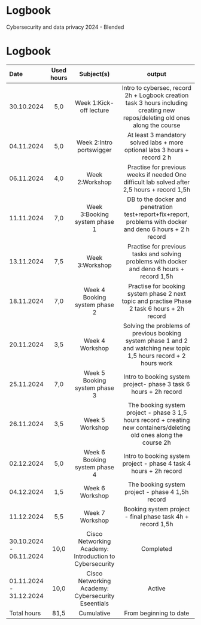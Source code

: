 # Logbook
Cybersecurity and data privacy 2024 - Blended

# Logbook

| Date | Used hours | Subject(s) | output |
| :---        |     :---:      |    :---:      |     :---:     |
| 30.10.2024 | 5,0 | Week 1:Kick-off lecture | Intro to cybersec, record 2h + Logbook creation task 3 hours including creating new repos/deleting old ones along the course|
| 04.11.2024 | 5,0 | Week 2:Intro portswigger | At least 3 mandatory solved labs + more optional labs 3 hours + record 2 h|
| 06.11.2024 | 4,0 | Week 2:Workshop | Practise for previous weeks if needed One difficult lab solved after 2,5 hours + record 1,5h |
| 11.11.2024 | 7,0 | Week 3:Booking system phase 1 | DB to the docker and penetration test+report+fix+report, problems with docker and deno 6 hours + 2 h record |
| 13.11.2024 | 7,5 | Week 3:Workshop  | Practise for previous tasks and solving problems with docker and deno 6 hours + record 1,5h |
| 18.11.2024 | 7,0 | Week 4 Booking system phase 2 | Practise for booking system phase 2 next topic and practise Phase 2 task 6 hours + 2h record |
| 20.11.2024 | 3,5 | Week 4 Workshop | Solving the problems of previous booking system phase 1 and 2 and watching new topic 1,5 hours record + 2 hours work |
| 25.11.2024 | 7,0 | Week 5 Booking system phase 3 | Intro to booking system project- phase 3 task 6 hours + 2h record |
| 26.11.2024 | 3,5 | Week 5 Workshop | The booking system project - phase 3 1,5 hours record + creating new containers/deleting old ones along the course 2h| 
| 02.12.2024 | 5,0 | Week 6 Booking system phase 4 | Intro to booking system project - phase 4 task 4 hours + 2h record |
| 04.12.2024 | 1,5 | Week 6 Workshop | The booking system project - phase 4 1,5h record|
| 11.12.2024 | 5,5 | Week 7 Workshop | Booking system project - final phase task 4h + record 1,5h |
| 30.10.2024 - 06.11.2024 | 10,0 | Cisco Networking Academy: Introduction to Cybersecurity | Completed |
| 01.11.2024 - 31.12.2024 | 10,0 | Cisco Networking Academy: Cybersecurity Eseentials | Active |
| Total hours | 81,5 | Cumulative | From beginning to date |